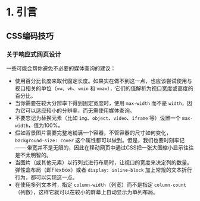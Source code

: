 # 1. 引言

## CSS编码技巧

### 关于响应式网页设计

一些可能会帮你避免不必要的媒体查询的建议：

- 使用百分比长度来取代固定长度。如果实在做不到这一点，也应该尝试使用与视口相关的单位（`vw`、`vh`、`vmin` 和 `vmax`），它们的值解析为视口宽度或高度的百分比。
- 当你需要在较大分辨率下得到固定宽度时，使用 `max-width` 而不是 `width`，因为它可以适应较小的分辨率，而无需使用媒体查询。
- 不要忘记为替换元素（比如 `img`、`object`、`video`、`iframe` 等）设置一个 `max-width`，值为100%。
- 假如背景图片需要完整地铺满一个容器，不管容器的尺寸如何变化，`background-size: cover` 这个属性都可以做到。但是，我们也要时刻牢记 —— 带宽并不是无限的，因此在移动网页中通过CSS把一张大图缩小显示往往是不太明智的。
- 当图片（或其他元素）以行列式进行布局时，让视口的宽度来决定列的数量。弹性盒布局（即Flexbox）或者 `display: inline-block` 加上常规的文本折行行为，都可以实现这一点。
- 在使用多列文本时，指定 `column-width`（列宽）而不是指定 `column-count`（列数），这样它就可以在较小的屏幕上自动显示为单列布局。